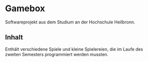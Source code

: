 # Gamebox
Softwareprojekt aus dem Studium an der Hochschule Heilbronn.
## Inhalt
Enthält verschiedene Spiele und kleine Spielereien, die im Laufe des zweiten Semesters programmiert werden mussten.
